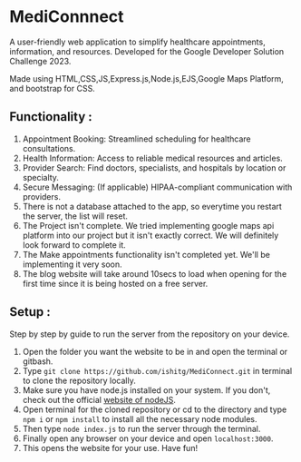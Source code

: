 # MediConnnect
A user-friendly web application to simplify healthcare appointments, information, and resources. Developed for the Google Developer Solution Challenge 2023.

Made using HTML,CSS,JS,Express.js,Node.js,EJS,Google Maps Platform, and bootstrap for CSS.

## Functionality : 
1. Appointment Booking: Streamlined scheduling for healthcare consultations.
2. Health Information: Access to reliable medical resources and articles.
3. Provider Search: Find doctors, specialists, and hospitals by location or specialty.
4. Secure Messaging: (If applicable) HIPAA-compliant communication with providers.
5. There is not a database attached to the app, so everytime you restart the server, the list will reset.
6. The Project isn't complete. We tried implementing google maps api platform into our project but it isn't exactly correct. We will definitely look forward to complete it.
7. The Make appointments functionality isn't completed yet. We'll be implementing it very soon.
8. The blog website will take around 10secs to load when opening for the first time since it is being hosted on a free server.

## Setup : 
Step by step by guide to run the server from the repository on your device.

1. Open the folder you want the website to be in and open the terminal or gitbash.
2. Type ```git clone https://github.com/ishitg/MediConnect.git``` in terminal to clone the repository locally.
3. Make sure you have node.js installed on your system. If you don't, check out the official [website of nodeJS](https://nodejs.org/en/download).
4. Open terminal for the cloned repository or cd to the directory and type ```npm i``` or ```npm install``` to install all the necessary node modules.
5. Then type ```node index.js``` to run the server through the terminal.
6. Finally open any browser on your device and open ```localhost:3000```.
7. This opens the website for your use. Have fun!

